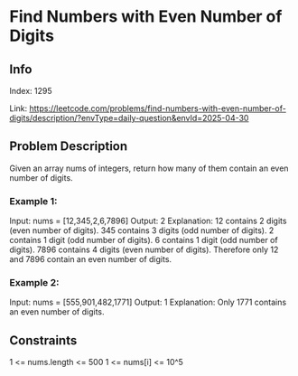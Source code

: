 # Find Numbers with Even Number of Digits

## Info
Index: 1295

Link: https://leetcode.com/problems/find-numbers-with-even-number-of-digits/description/?envType=daily-question&envId=2025-04-30

## Problem Description
Given an array nums of integers, return how many of them contain an even number of digits.

### Example 1:

Input: nums = [12,345,2,6,7896]
Output: 2
Explanation: 
12 contains 2 digits (even number of digits). 
345 contains 3 digits (odd number of digits). 
2 contains 1 digit (odd number of digits). 
6 contains 1 digit (odd number of digits). 
7896 contains 4 digits (even number of digits). 
Therefore only 12 and 7896 contain an even number of digits.

### Example 2:

Input: nums = [555,901,482,1771]
Output: 1 
Explanation: 
Only 1771 contains an even number of digits.

## Constraints

1 <= nums.length <= 500
1 <= nums[i] <= 10^5